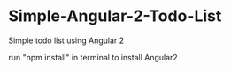 # Simple-Angular-2-Todo-List
Simple todo list using Angular 2

run "npm install" in terminal to install Angular2
